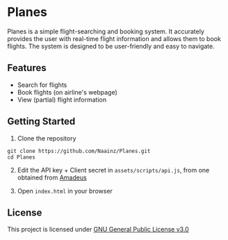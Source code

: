 # Planes

Planes is a simple flight-searching and booking system. It accurately provides the user with real-time flight information and allows them to book flights. The system is designed to be user-friendly and easy to navigate.

## Features

- Search for flights
- Book flights (on airline's webpage)
- View (partial) flight information

## Getting Started

1. Clone the repository
```
git clone https://github.com/Naainz/Planes.git
cd Planes
```

2. Edit the API key + Client secret in `assets/scripts/api.js`, from one obtained from [Amadeus](https://developers.amadeus.com/get-started/get-started-with-self-service-apis-335)

3. Open `index.html` in your browser

## License

This project is licensed under [GNU General Public License v3.0](https://www.gnu.org/licenses/gpl-3.0.en.html)
